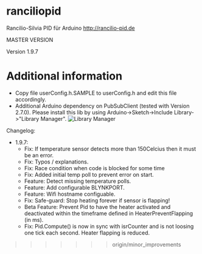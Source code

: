 # ranciliopid
Rancilio-Silvia PID für Arduino http://rancilio-pid.de

MASTER VERSION

Version 1.9.7

# Additional information
- Copy file userConfig.h.SAMPLE to userConfig.h and edit this file accordingly.
- Additional Arduino dependency on PubSubClient (tested with Version 2.7.0). 
  Please install this lib by using Arduino->Sketch->Include Library->"Library Manager".
  ![Library Manager](https://raw.githubusercontent.com/medlor/ranciliopid/add-mqtt-support/PubSubClient_Dep.jpg)

Changelog:
- 1.9.7:
  - Fix: If temperature sensor detects more than 150Celcius then it must be an error.
  - Fix: Typos / explanations.
  - Fix: Race condition when code is blocked for some time
  - Fix: Added initial temp poll to prevent error on start.
  - Feature: Detect missing temperature polls.
  - Feature: Add configurable BLYNKPORT.
  - Feature: Wifi hostname configuable.
  - Fix: Safe-guard: Stop heating forever if sensor is flapping!
  - Beta Feature: Prevent Pid to have the heater activated and deactivated within the timeframe defined in HeaterPreventFlapping (in ms).
  - Fix: Pid.Compute() is now in sync with isrCounter and is not loosing one tick each second. Heater flapping is reduced.
>>>>>>> origin/minor_improvements
